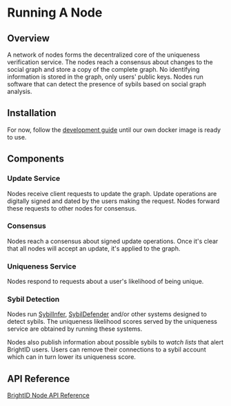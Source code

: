 # Running A Node
## Overview
A network of nodes forms the decentralized core of the uniqueness verification service. The nodes reach a consensus about changes to the social graph and store a copy of the complete graph. No identifying information is stored in the graph, only users' public keys. Nodes run software that can detect the presence of sybils based on social graph analysis.
## Installation
For now, follow the [development guide](https://github.com/BrightID/BrightID-Node/wiki/Development-Guide) until our own docker image is ready to use.
## Components
### Update Service
Nodes receive client requests to update the graph. Update operations are digitally signed and dated by the users making the request. Nodes forward these requests to other nodes for consensus.
### Consensus
Nodes reach a consensus about signed update operations. Once it's clear that all nodes will accept an update, it's applied to the graph.
### Uniqueness Service
Nodes respond to requests about a user's likelihood of being unique.
### Sybil Detection
Nodes run [SybilInfer](http://citeseerx.ist.psu.edu/viewdoc/summary?doi=10.1.1.149.6318), [SybilDefender](https://pdfs.semanticscholar.org/7606/64eab41125b06692a95832961bc5473d2aae.pdf) and/or other systems designed to detect sybils. The uniqueness likelihood scores served by the uniqueness service are obtained by running these systems. 

Nodes also publish information about possible sybils to _watch lists_ that alert BrightID users. Users can remove their connections to a sybil account which can in turn lower its uniqueness score.
## API Reference
[BrightID Node API Reference](https://github.com/BrightID/BrightID-Node/wiki/API-Reference)
